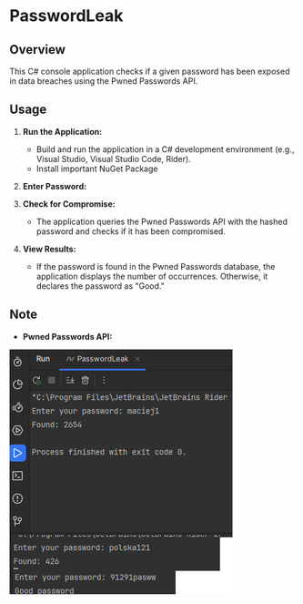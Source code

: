 # PasswordLeak

## Overview

This C# console application checks if a given password has been exposed in data breaches using the Pwned Passwords API.

## Usage

1. **Run the Application:**
   - Build and run the application in a C# development environment (e.g., Visual Studio, Visual Studio Code, Rider).
   - Install important NuGet Package

2. **Enter Password:**

3. **Check for Compromise:**
   - The application queries the Pwned Passwords API with the hashed password and checks if it has been compromised.

4. **View Results:**
   - If the password is found in the Pwned Passwords database, the application displays the number of occurrences. Otherwise, it declares the password as "Good."

## Note

- **Pwned Passwords API:**

![Application](docs/photo.png)

